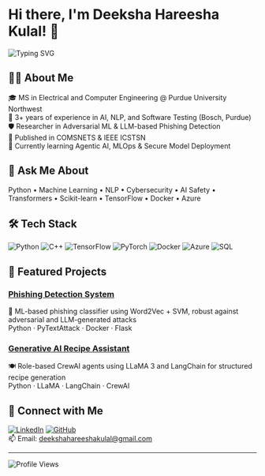 # Hi there, I'm Deeksha Hareesha Kulal! 👋

![Typing SVG](https://readme-typing-svg.demolab.com?font=Fira+Code&pause=1000&color=F75C7E&width=435&lines=AI%2FML+Engineer+%7C+Data+Scientist+Researcher;NLP%2C+LLMs%2C+Adversarial+ML;Open+to+collaboration+and+research+opportunities)

## 👩‍💻 About Me
🎓 MS in Electrical and Computer Engineering @ Purdue University Northwest  
💼 3+ years of experience in AI, NLP, and Software Testing (Bosch, Purdue)  
🛡️ Researcher in Adversarial ML & LLM-based Phishing Detection  
📘 Published in COMSNETS & IEEE ICSTSN  
🌱 Currently learning Agentic AI, MLOps & Secure Model Deployment  

## 💬 Ask Me About
Python • Machine Learning • NLP • Cybersecurity • AI Safety • Transformers • Scikit-learn • TensorFlow • Docker • Azure

## 🛠️ Tech Stack
![Python](https://img.shields.io/badge/-Python-3776AB?logo=python&logoColor=white&style=flat)
![C++](https://img.shields.io/badge/-C++-00599C?logo=c%2B%2B&logoColor=white&style=flat)
![TensorFlow](https://img.shields.io/badge/-TensorFlow-FF6F00?logo=tensorflow&logoColor=white&style=flat)
![PyTorch](https://img.shields.io/badge/-PyTorch-EE4C2C?logo=pytorch&logoColor=white&style=flat)
![Docker](https://img.shields.io/badge/-Docker-2496ED?logo=docker&logoColor=white&style=flat)
![Azure](https://img.shields.io/badge/-Azure-0078D4?logo=microsoftazure&logoColor=white&style=flat)
![SQL](https://img.shields.io/badge/-SQL-CC2927?logo=microsoftsqlserver&logoColor=white&style=flat)

## 🚀 Featured Projects

### [Phishing Detection System](https://github.com/deeksha2107/MS_Thesis)
🔐 ML-based phishing classifier using Word2Vec + SVM, robust against adversarial and LLM-generated attacks  
Python · PyTextAttack · Docker · Flask  

### [Generative AI Recipe Assistant](https://github.com/deeksha2107/MS/tree/main/LLM/CrewAI/recipe_generator)
🍽️ Role-based CrewAI agents using LLaMA 3 and LangChain for structured recipe generation  
Python · LLaMA · LangChain · CrewAI  

## 🔗 Connect with Me
[![LinkedIn](https://img.shields.io/badge/-LinkedIn-0077B5?logo=linkedin&logoColor=white&style=flat)](https://www.linkedin.com/in/deeksha-hareesha-kulal-0a1b3b2b2/)
[![GitHub](https://img.shields.io/badge/-GitHub-181717?logo=github&logoColor=white&style=flat)](https://github.com/deeksha2107)  
📫 Email: deekshahareeshakulal@gmail.com

---

![Profile Views](https://komarev.com/ghpvc/?username=deeksha2107&label=Profile+views&color=0e75b6&style=flat)
